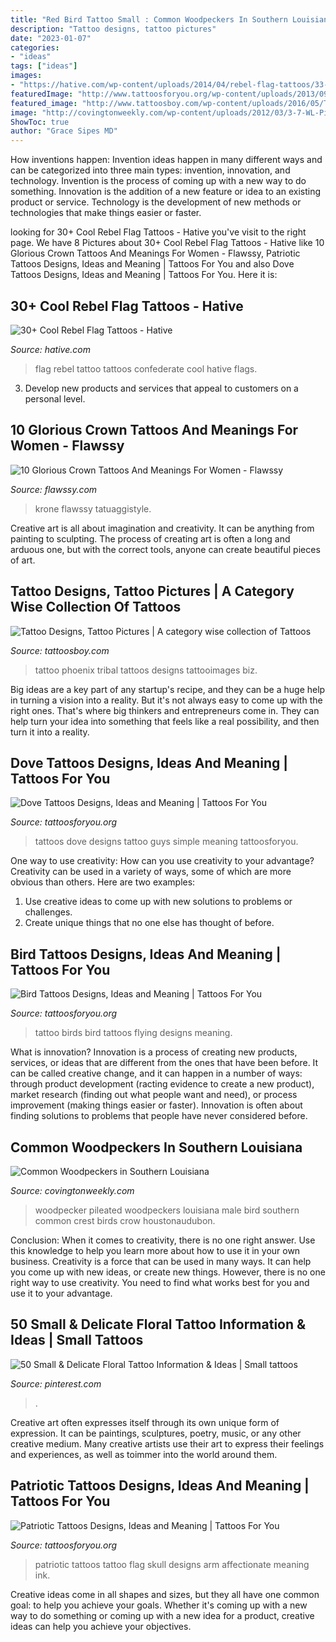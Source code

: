 ```yaml
---
title: "Red Bird Tattoo Small : Common Woodpeckers In Southern Louisiana"
description: "Tattoo designs, tattoo pictures"
date: "2023-01-07"
categories:
- "ideas"
tags: ["ideas"]
images:
- "https://hative.com/wp-content/uploads/2014/04/rebel-flag-tattoos/33-confederate-tattoo.jpg"
featuredImage: "http://www.tattoosforyou.org/wp-content/uploads/2013/09/Tattoo-Birds-768x1024.jpg"
featured_image: "http://www.tattoosboy.com/wp-content/uploads/2016/05/Tribal-Phoenix-Tattoo-On-Back-TB14094.jpg"
image: "http://covingtonweekly.com/wp-content/uploads/2012/03/3-7-WL-Pileated-wp.jpg"
ShowToc: true
author: "Grace Sipes MD"
---
```



How inventions happen:
Invention ideas happen in many different ways and can be categorized into three main types: invention, innovation, and technology. Invention is the process of coming up with a new way to do something. Innovation is the addition of a new feature or idea to an existing product or service. Technology is the development of new methods or technologies that make things easier or faster.

	

		
looking for 30+ Cool Rebel Flag Tattoos - Hative you've visit to the right page. We have 8 Pictures about 30+ Cool Rebel Flag Tattoos - Hative like 10 Glorious Crown Tattoos And Meanings For Women - Flawssy, Patriotic Tattoos Designs, Ideas and Meaning | Tattoos For You and also Dove Tattoos Designs, Ideas and Meaning | Tattoos For You. Here it is:
		
    
## 30+ Cool Rebel Flag Tattoos - Hative

<img loading=lazy src="https://hative.com/wp-content/uploads/2014/04/rebel-flag-tattoos/33-confederate-tattoo.jpg" onerror="this.onerror=null;this.src='https://tse1.mm.bing.net/th?id=OIP.rbzuHp3YSnxPo8ev0U4A8QHaGg&amp;pid=15.1';" alt="30+ Cool Rebel Flag Tattoos - Hative">

_Source: hative.com_

>flag rebel tattoo tattoos confederate cool hative flags. 

	

3. Develop new products and services that appeal to customers on a personal level.

    
## 10 Glorious Crown Tattoos And Meanings For Women - Flawssy

<img loading=lazy src="https://www.flawssy.com/wp-content/uploads/2016/06/Small-Crown-Tattoo-On-Wrist.jpg" onerror="this.onerror=null;this.src='https://tse4.mm.bing.net/th?id=OIP.dkFSXtDKJMSGlTCvoTDk7AHaJ4&amp;pid=15.1';" alt="10 Glorious Crown Tattoos And Meanings For Women - Flawssy">

_Source: flawssy.com_

>krone flawssy tatuaggistyle. 

	

Creative art is all about imagination and creativity. It can be anything from painting to sculpting. The process of creating art is often a long and arduous one, but with the correct tools, anyone can create beautiful pieces of art.

    
## Tattoo Designs, Tattoo Pictures | A Category Wise Collection Of Tattoos

<img loading=lazy src="http://www.tattoosboy.com/wp-content/uploads/2016/05/Tribal-Phoenix-Tattoo-On-Back-TB14094.jpg" onerror="this.onerror=null;this.src='https://tse1.mm.bing.net/th?id=OIP.GxY80oH5BEmL1Tbv2v0jIgHaKo&amp;pid=15.1';" alt="Tattoo Designs, Tattoo Pictures | A category wise collection of Tattoos">

_Source: tattoosboy.com_

>tattoo phoenix tribal tattoos designs tattooimages biz. 

	

Big ideas are a key part of any startup's recipe, and they can be a huge help in turning a vision into a reality. But it's not always easy to come up with the right ones. That's where big thinkers and entrepreneurs come in. They can help turn your idea into something that feels like a real possibility, and then turn it into a reality.

    
## Dove Tattoos Designs, Ideas And Meaning | Tattoos For You

<img loading=lazy src="https://www.tattoosforyou.org/wp-content/uploads/2013/09/Small-Dove-Tattoos.jpg" onerror="this.onerror=null;this.src='https://tse2.mm.bing.net/th?id=OIP.faXQleQJomQl-guFEmQv5QHaJ4&amp;pid=15.1';" alt="Dove Tattoos Designs, Ideas and Meaning | Tattoos For You">

_Source: tattoosforyou.org_

>tattoos dove designs tattoo guys simple meaning tattoosforyou. 

	

One way to use creativity: How can you use creativity to your advantage?
Creativity can be used in a variety of ways, some of which are more obvious than others. Here are two examples: 
1. Use creative ideas to come up with new solutions to problems or challenges.
2. Create unique things that no one else has thought of before.

    
## Bird Tattoos Designs, Ideas And Meaning | Tattoos For You

<img loading=lazy src="http://www.tattoosforyou.org/wp-content/uploads/2013/09/Tattoo-Birds-768x1024.jpg" onerror="this.onerror=null;this.src='https://tse3.mm.bing.net/th?id=OIP.qVT1Y5a6cqXpR4jzxRECnAHaJ4&amp;pid=15.1';" alt="Bird Tattoos Designs, Ideas and Meaning | Tattoos For You">

_Source: tattoosforyou.org_

>tattoo birds bird tattoos flying designs meaning. 

	

What is innovation?
Innovation is a process of creating new products, services, or ideas that are different from the ones that have been before. It can be called creative change, and it can happen in a number of ways: through product development (racting evidence to create a new product), market research (finding out what people want and need), or process improvement (making things easier or faster). Innovation is often about finding solutions to problems that people have never considered before.

    
## Common Woodpeckers In Southern Louisiana

<img loading=lazy src="http://covingtonweekly.com/wp-content/uploads/2012/03/3-7-WL-Pileated-wp.jpg" onerror="this.onerror=null;this.src='https://tse1.mm.bing.net/th?id=OIP.5kxa_EXfXgTCBLwMThJCLAHaLH&amp;pid=15.1';" alt="Common Woodpeckers in Southern Louisiana">

_Source: covingtonweekly.com_

>woodpecker pileated woodpeckers louisiana male bird southern common crest birds crow houstonaudubon. 

	

Conclusion: When it comes to creativity, there is no one right answer. Use this knowledge to help you learn more about how to use it in your own business.
Creativity is a force that can be used in many ways. It can help you come up with new ideas, or create new things. However, there is no one right way to use creativity. You need to find what works best for you and use it to your advantage.

    
## 50 Small &amp; Delicate Floral Tattoo Information &amp; Ideas | Small Tattoos

<img loading=lazy src="https://i.pinimg.com/736x/73/a3/b3/73a3b31b4b7c16cbc4a0f44bd29d01be.jpg" onerror="this.onerror=null;this.src='https://tse2.mm.bing.net/th?id=OIP.oW8Xy70v3X8dhMrU4UCr0wHaJ3&amp;pid=15.1';" alt="50 Small &amp; Delicate Floral Tattoo Information &amp; Ideas | Small tattoos">

_Source: pinterest.com_

>. 

	

Creative art often expresses itself through its own unique form of expression. It can be paintings, sculptures, poetry, music, or any other creative medium. Many creative artists use their art to express their feelings and experiences, as well as toimmer into the world around them.

    
## Patriotic Tattoos Designs, Ideas And Meaning | Tattoos For You

<img loading=lazy src="https://www.tattoosforyou.org/wp-content/uploads/2013/11/Patriotic-Tattoos-For-Men.jpg" onerror="this.onerror=null;this.src='https://tse1.mm.bing.net/th?id=OIP.pu-UJqqFex6yfJA9VIEQVQHaJ4&amp;pid=15.1';" alt="Patriotic Tattoos Designs, Ideas and Meaning | Tattoos For You">

_Source: tattoosforyou.org_

>patriotic tattoos tattoo flag skull designs arm affectionate meaning ink. 

	

Creative ideas come in all shapes and sizes, but they all have one common goal: to help you achieve your goals. Whether it's coming up with a new way to do something or coming up with a new idea for a product, creative ideas can help you achieve your objectives.

